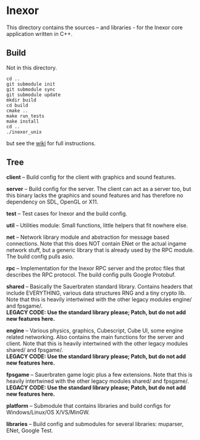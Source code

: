 # Inexor

This directory contains the sources – and libraries - for
the Inexor core application written in C++.


## Build

Not in this directory.

  ```shell
  cd ..
  git submodule init
  git submodule sync
  git submodule update
  mkdir build
  cd build
  cmake ..
  make run_tests
  make install
  cd ..
  ./inexor_unix
  ```

but see the [wiki](https://github.com/inexor-game/code/wiki/Build) 
for full instructions.

## Tree

**client** – Build config for the client with
graphics and sound features.

**server** – Build config for the server. The client can act
as a server too, but this binary lacks the graphics and
sound features and has therefore no dependency on SDL,
OpenGL or X11.

**test** – Test cases for Inexor and the build config.

**util** – Utilities module: Small functions, little helpers
that fit nowhere else.

**net** – Network library module and abstraction for message
based connections. Note that this does NOT contain ENet or
the actual ingame network stuff, but a generic library that
is already used by the RPC module. The build config pulls
asio.

**rpc** – Implementation for the Inexor RPC server and the
protoc files that describes the RPC protocol. The build
config pulls Google Protobuf.

**shared** – Basically the Sauerbraten standard library.
Contains headers that include EVERYTHING, various data
structures RNG and a tiny crypto lib. Note that this is
heavily intertwined with the other legacy modules engine/
and fpsgame/.  
**LEGACY CODE: Use the standard library please; Patch, but
do not add new features here.**

**engine** – Various physics, graphics, Cubescript, Cube UI,
some engine related networking. Also contains the main
functions for the server and client. Note that this is
heavily intertwined with the other legacy modules shared/
and fpsgame/.  
**LEGACY CODE: Use the standard library please; Patch, but
do not add new features here.**

**fpsgame** – Sauerbraten game logic plus a few extensions.
Note that this is heavily intertwined with the other legacy
modules shared/ and fpsgame/.  
**LEGACY CODE: Use the standard library please; Patch, but
do not add new features here.**

**platform** – Submodule that contains libraries and
build configs for Windows/Linux/OS X/VS/MinGW.

**libraries** – Build config and submodules for several
libraries: muparser, ENet, Google Test.
